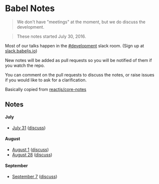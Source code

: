 # Babel Notes

> We don't have "meetings" at the moment, but we do discuss the development.

> These notes started July 30, 2016.

Most of our talks happen in the [#development](https://babeljs.slack.com/messages/development) slack room. (Sign up at [slack.babeljs.io](http://slack.babeljs.io/))

New notes will be added as pull requests so you will be notified of them if you watch the repo.

You can comment on the pull requests to discuss the notes, or raise issues if you would like to ask for a clarification.

Basically copied from [reactjs/core-notes](https://github.com/reactjs/core-notes)

## Notes

#### July

* [July 31](https://github.com/babel/notes/blob/master/2016-07/july-31.md) ([discuss](https://github.com/babel/notes/pull/1))

#### August

* [August 1](https://github.com/babel/notes/blob/master/2016-08/august-01.md) ([discuss](https://github.com/babel/notes/pull/3))
* [August 28](https://github.com/babel/notes/blob/master/2016-08/august-28.md) ([discuss](https://github.com/babel/notes/pull/5))

#### September
* [September 7](https://github.com/babel/notes/blob/master/2016-09/september-07.md) ([discuss](https://github.com/babel/notes/pull/6))
